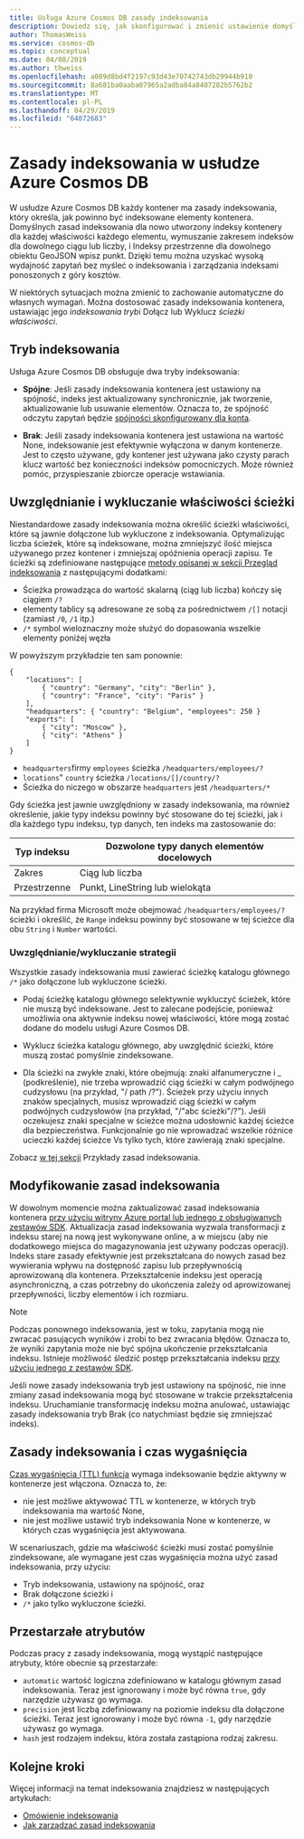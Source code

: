 ```yaml
---
title: Usługa Azure Cosmos DB zasady indeksowania
description: Dowiedz się, jak skonfigurować i zmienić ustawienie domyślne zasady dla automatycznego indeksowania i większą wydajność w usłudze Azure Cosmos DB indeksowania.
author: ThomasWeiss
ms.service: cosmos-db
ms.topic: conceptual
ms.date: 04/08/2019
ms.author: thweiss
ms.openlocfilehash: a089d8bd4f2197c93d43e70742743db29944b910
ms.sourcegitcommit: 8a681ba0aaba07965a2adba84a8407282b5762b2
ms.translationtype: MT
ms.contentlocale: pl-PL
ms.lasthandoff: 04/29/2019
ms.locfileid: "64872683"
---
```

# <a name="indexing-policies-in-azure-cosmos-db"></a>Zasady indeksowania w usłudze Azure Cosmos DB

W usłudze Azure Cosmos DB każdy kontener ma zasady indeksowania, który określa, jak powinno być indeksowane elementy kontenera. Domyślnych zasad indeksowania dla nowo utworzony indeksy kontenery dla każdej właściwości każdego elementu, wymuszanie zakresem indeksów dla dowolnego ciągu lub liczby, i Indeksy przestrzenne dla dowolnego obiektu GeoJSON wpisz punkt. Dzięki temu można uzyskać wysoką wydajność zapytań bez myśleć o indeksowania i zarządzania indeksami ponoszonych z góry kosztów.

W niektórych sytuacjach można zmienić to zachowanie automatyczne do własnych wymagań. Można dostosować zasady indeksowania kontenera, ustawiając jego *indeksowania tryb*i Dołącz lub Wyklucz *ścieżki właściwości*.

## <a name="indexing-mode"></a>Tryb indeksowania

Usługa Azure Cosmos DB obsługuje dwa tryby indeksowania:

- **Spójne**: Jeśli zasady indeksowania kontenera jest ustawiony na spójność, indeks jest aktualizowany synchronicznie, jak tworzenie, aktualizowanie lub usuwanie elementów. Oznacza to, że spójność odczytu zapytań będzie [spójności skonfigurowany dla konta](consistency-levels.md).

- **Brak**: Jeśli zasady indeksowania kontenera jest ustawiona na wartość None, indeksowanie jest efektywnie wyłączona w danym kontenerze. Jest to często używane, gdy kontener jest używana jako czysty parach klucz wartość bez konieczności indeksów pomocniczych. Może również pomóc, przyspieszanie zbiorcze operacje wstawiania.

## <a name="including-and-excluding-property-paths"></a>Uwzględnianie i wykluczanie właściwości ścieżki

Niestandardowe zasady indeksowania można określić ścieżki właściwości, które są jawnie dołączone lub wykluczone z indeksowania. Optymalizując liczba ścieżek, które są indeksowane, można zmniejszyć ilość miejsca używanego przez kontener i zmniejszaj opóźnienia operacji zapisu. Te ścieżki są zdefiniowane następujące [metody opisanej w sekcji Przegląd indeksowania](index-overview.md#from-trees-to-property-paths) z następującymi dodatkami:

- Ścieżka prowadząca do wartość skalarną (ciąg lub liczba) kończy się ciągiem `/?`
- elementy tablicy są adresowane ze sobą za pośrednictwem `/[]` notacji (zamiast `/0`, `/1` itp.)
- `/*` symbol wieloznaczny może służyć do dopasowania wszelkie elementy poniżej węzła

W powyższym przykładzie ten sam ponownie:

    {
        "locations": [
            { "country": "Germany", "city": "Berlin" },
            { "country": "France", "city": "Paris" }
        ],
        "headquarters": { "country": "Belgium", "employees": 250 }
        "exports": [
            { "city": "Moscow" },
            { "city": "Athens" }
        ]
    }

- `headquarters`firmy `employees` ścieżka `/headquarters/employees/?`
- `locations`" `country` ścieżka `/locations/[]/country/?`
- Ścieżka do niczego w obszarze `headquarters` jest `/headquarters/*`

Gdy ścieżka jest jawnie uwzględniony w zasady indeksowania, ma również określenie, jakie typy indeksu powinny być stosowane do tej ścieżki, jak i dla każdego typu indeksu, typ danych, ten indeks ma zastosowanie do:

| Typ indeksu | Dozwolone typy danych elementów docelowych |
| --- | --- |
| Zakres | Ciąg lub liczba |
| Przestrzenne | Punkt, LineString lub wielokąta |

Na przykład firma Microsoft może obejmować `/headquarters/employees/?` ścieżki i określić, że `Range` indeksu powinny być stosowane w tej ścieżce dla obu `String` i `Number` wartości.

### <a name="includeexclude-strategy"></a>Uwzględnianie/wykluczanie strategii

Wszystkie zasady indeksowania musi zawierać ścieżkę katalogu głównego `/*` jako dołączone lub wykluczone ścieżki.

- Podaj ścieżkę katalogu głównego selektywnie wykluczyć ścieżek, które nie muszą być indeksowane. Jest to zalecane podejście, ponieważ umożliwia ona aktywnie indeksu nowej właściwości, które mogą zostać dodane do modelu usługi Azure Cosmos DB.
- Wyklucz ścieżka katalogu głównego, aby uwzględnić ścieżki, które muszą zostać pomyślnie zindeksowane.

- Dla ścieżki na zwykłe znaki, które obejmują: znaki alfanumeryczne i _ (podkreślenie), nie trzeba wprowadzić ciąg ścieżki w całym podwójnego cudzysłowu (na przykład, "/ path /?"). Ścieżek przy użyciu innych znaków specjalnych, musisz wprowadzić ciąg ścieżki w całym podwójnych cudzysłowów (na przykład, "/\"abc ścieżki\"/?"). Jeśli oczekujesz znaki specjalne w ścieżce można udosłownić każdej ścieżce dla bezpieczeństwa. Funkcjonalnie go nie wprowadzać wszelkie różnice ucieczki każdej ścieżce Vs tylko tych, które zawierają znaki specjalne.

Zobacz [w tej sekcji](how-to-manage-indexing-policy.md#indexing-policy-examples) Przykłady zasad indeksowania.

## <a name="modifying-the-indexing-policy"></a>Modyfikowanie zasad indeksowania

W dowolnym momencie można zaktualizować zasad indeksowania kontenera [przy użyciu witryny Azure portal lub jednego z obsługiwanych zestawów SDK](how-to-manage-indexing-policy.md). Aktualizacja zasad indeksowania wyzwala transformacji z indeksu starej na nową jest wykonywane online, a w miejscu (aby nie dodatkowego miejsca do magazynowania jest używany podczas operacji). Indeks stare zasady efektywnie jest przekształcana do nowych zasad bez wywierania wpływu na dostępność zapisu lub przepływnością aprowizowaną dla kontenera. Przekształcenie indeksu jest operacją asynchroniczną, a czas potrzebny do ukończenia zależy od aprowizowanej przepływności, liczby elementów i ich rozmiaru. 

> [!NOTE]
> Podczas ponownego indeksowania, jest w toku, zapytania mogą nie zwracać pasujących wyników i zrobi to bez zwracania błędów. Oznacza to, że wyniki zapytania może nie być spójna ukończenie przekształcania indeksu. Istnieje możliwość śledzić postęp przekształcania indeksu [przy użyciu jednego z zestawów SDK](how-to-manage-indexing-policy.md).

Jeśli nowe zasady indeksowania tryb jest ustawiony na spójność, nie inne zmiany zasad indeksowania mogą być stosowane w trakcie przekształcenia indeksu. Uruchamianie transformację indeksu można anulować, ustawiając zasady indeksowania tryb Brak (co natychmiast będzie się zmniejszać indeks).

## <a name="indexing-policies-and-ttl"></a>Zasady indeksowania i czas wygaśnięcia

[Czas wygaśnięcia (TTL) funkcja](time-to-live.md) wymaga indeksowanie będzie aktywny w kontenerze jest włączona. Oznacza to, że:

- nie jest możliwe aktywować TTL w kontenerze, w których tryb indeksowania ma wartość None,
- nie jest możliwe ustawić tryb indeksowania None w kontenerze, w których czas wygaśnięcia jest aktywowana.

W scenariuszach, gdzie ma właściwość ścieżki musi zostać pomyślnie zindeksowane, ale wymagane jest czas wygaśnięcia można użyć zasad indeksowania, przy użyciu:

- Tryb indeksowania, ustawiony na spójność, oraz
- Brak dołączone ścieżki i
- `/*` jako tylko wykluczone ścieżki.

## <a name="obsolete-attributes"></a>Przestarzałe atrybutów

Podczas pracy z zasady indeksowania, mogą wystąpić następujące atrybuty, które obecnie są przestarzałe:

- `automatic` wartość logiczna zdefiniowano w katalogu głównym zasad indeksowania. Teraz jest ignorowany i może być równa `true`, gdy narzędzie używasz go wymaga.
- `precision` jest liczbą zdefiniowany na poziomie indeksu dla dołączone ścieżki. Teraz jest ignorowany i może być równa `-1`, gdy narzędzie używasz go wymaga.
- `hash` jest rodzajem indeksu, która została zastąpiona rodzaj zakresu.

## <a name="next-steps"></a>Kolejne kroki

Więcej informacji na temat indeksowania znajdziesz w następujących artykułach:

- [Omówienie indeksowania](index-overview.md)
- [Jak zarządzać zasad indeksowania](how-to-manage-indexing-policy.md)
